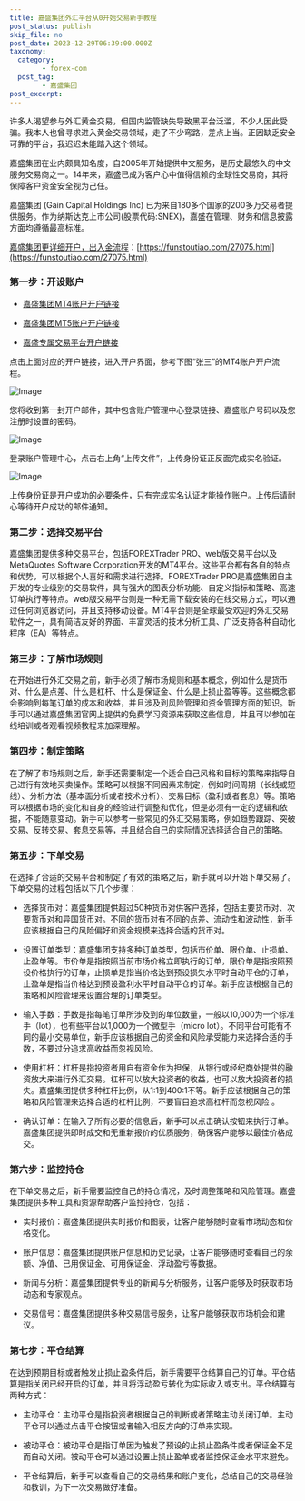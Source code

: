 ```yaml
---
title: 嘉盛集团外汇平台从0开始交易新手教程
post_status: publish
skip_file: no
post_date: 2023-12-29T06:39:00.000Z
taxonomy:
  category:
        - forex-com
  post_tag:
        - 嘉盛集团
post_excerpt: 
---
```

许多人渴望参与外汇黄金交易，但国内监管缺失导致黑平台泛滥，不少人因此受骗。我本人也曾寻求进入黄金交易领域，走了不少弯路，差点上当。正因缺乏安全可靠的平台，我迟迟未能踏入这个领域。

嘉盛集团在业内颇具知名度，自2005年开始提供中文服务，是历史最悠久的中文服务交易商之一。14年来，嘉盛已成为客户心中值得信赖的全球性交易商，其将保障客户资金安全视为己任。

嘉盛集团 (Gain Capital Holdings Inc) 已为来自180多个国家的200多万交易者提供服务。作为纳斯达克上市公司(股票代码:SNEX)，嘉盛在管理、财务和信息披露方面均遵循最高标准。

[嘉盛集团更详细开户，出入金流程](https://funstoutiao.com/27075.html)：[https://funstoutiao.com/27075.html](https://funstoutiao.com/27075.html)

### 第一步：开设账户

* [嘉盛集团MT4账户开户链接](https://s.ssgg.net/jsmt4)

* [嘉盛集团MT5账户开户链接](https://s.ssgg.net/jsmt5)

* [嘉盛专属交易平台开户链接](https://s.ssgg.net/js)

点击上面对应的开户链接，进入开户界面，参考下图“张三”的MT4账户开户流程。

![Image](https://prod-files-secure.s3.us-west-2.amazonaws.com/39ed1227-6d7d-4570-be36-9ccd4a2c4241/7a167aea-686b-400d-af59-4e18eb607a40/640.png?X-Amz-Algorithm=AWS4-HMAC-SHA256&X-Amz-Content-Sha256=UNSIGNED-PAYLOAD&X-Amz-Credential=ASIAZI2LB4662RIWLGPP%2F20250910%2Fus-west-2%2Fs3%2Faws4_request&X-Amz-Date=20250910T221313Z&X-Amz-Expires=3600&X-Amz-Security-Token=IQoJb3JpZ2luX2VjEI7%2F%2F%2F%2F%2F%2F%2F%2F%2F%2FwEaCXVzLXdlc3QtMiJIMEYCIQCywANBEcaJmmD1olp3gVjIlzC64NyosNen8wXCEYizbAIhAK6%2BCYg2OdVPwcHgEghUrt%2BdU6ZWwoyR3AHWDygRXpFSKogECPf%2F%2F%2F%2F%2F%2F%2F%2F%2F%2FwEQABoMNjM3NDIzMTgzODA1IgxmAuXdfVs6ZRx0UDIq3AOdsO9jw5T9s7yFk%2Bh%2FP6VPZivUFFo6sC2dcs6h9X%2FD4h86oRddNipeJ4ZzuutDApCF4GP1lhTQA1uLz2eQPVaSmL4HPA%2FqqgymYZSNP9DYJsP8H8FMTWvGiTvsF1Gp%2BSUDuLGbJQQI4KYRHFNXfA2w1JKdA%2F6TuE8Zm1E%2BYQEanov6fxSNWM9r2%2BK6RL6OR2antcl1NGzzxPD3o%2FulgmxYG0oAZgJRRX8bHnsDWJiCd7r%2F7bH0gCfPD8Ii8sJdLe5Oa7YZDdIGPM5d8zhkINDCW%2BDjASzRK9OvOrdrphRVLgYMdhCoNaSsSEvTFrCPpmEFENlH7IdCQuI0vRIZ57DTyle9RV0sm%2B5BramIGXZUQw3oByQ29nDmT49ogCUWTEUtuF6ZGIukiPOUfyLxB7KaCsecIMMRX5ZAoh4OIBTo4ipGQedXGRAKQbItuM7LT0D0hnDv0kN6O14vXF%2BBxZGU%2BZ8CPsQzRPE27wnlT0Ur5yp9iRMY23jrlaO4eRFHGGK6911BdI3S5Zg3yjufRoWHjzMB840Isl2xFLEFtvQZerFVMprm%2FPJC5tcCXGLJEzJ%2F8qJB8gd0uAKUOVeq6WRw2Yb4RL6dNplDDcim%2FMg9Z52fcdDDfQuGoyRiWjCS3YfGBjqkAdFUigeHPBx6u1WxO2vXJ0wU8kcdIDcnrn8R4UGBxqUYEBmEKVQob1GpMTgtlcsBPR5LgeIrMmQk3Ld7vXP4jqtNLGoVIeAbUEIGnjiHXMA0iC0ND%2Ff6J9qjDePrAMYwIyg54XqdZBBiWf5Mtd9BG2ZfGB%2BbRFdLoW558j3HUBcGD1FHgSQRmNfEB8Le6EMgu9RSRnOBvYF9boVeU8ekj76lURzz&X-Amz-Signature=ca72368acdba1fab9e1a87e82e455bcea1ba4ac7a32813df60591ec79c627cdd&X-Amz-SignedHeaders=host&x-amz-checksum-mode=ENABLED&x-id=GetObject)

您将收到第一封开户邮件，其中包含账户管理中心登录链接、嘉盛账户号码以及您注册时设置的密码。

![Image](https://prod-files-secure.s3.us-west-2.amazonaws.com/39ed1227-6d7d-4570-be36-9ccd4a2c4241/eaa1c6b3-2877-4284-a0e1-530e222c27fb/image.png?X-Amz-Algorithm=AWS4-HMAC-SHA256&X-Amz-Content-Sha256=UNSIGNED-PAYLOAD&X-Amz-Credential=ASIAZI2LB4662RIWLGPP%2F20250910%2Fus-west-2%2Fs3%2Faws4_request&X-Amz-Date=20250910T221313Z&X-Amz-Expires=3600&X-Amz-Security-Token=IQoJb3JpZ2luX2VjEI7%2F%2F%2F%2F%2F%2F%2F%2F%2F%2FwEaCXVzLXdlc3QtMiJIMEYCIQCywANBEcaJmmD1olp3gVjIlzC64NyosNen8wXCEYizbAIhAK6%2BCYg2OdVPwcHgEghUrt%2BdU6ZWwoyR3AHWDygRXpFSKogECPf%2F%2F%2F%2F%2F%2F%2F%2F%2F%2FwEQABoMNjM3NDIzMTgzODA1IgxmAuXdfVs6ZRx0UDIq3AOdsO9jw5T9s7yFk%2Bh%2FP6VPZivUFFo6sC2dcs6h9X%2FD4h86oRddNipeJ4ZzuutDApCF4GP1lhTQA1uLz2eQPVaSmL4HPA%2FqqgymYZSNP9DYJsP8H8FMTWvGiTvsF1Gp%2BSUDuLGbJQQI4KYRHFNXfA2w1JKdA%2F6TuE8Zm1E%2BYQEanov6fxSNWM9r2%2BK6RL6OR2antcl1NGzzxPD3o%2FulgmxYG0oAZgJRRX8bHnsDWJiCd7r%2F7bH0gCfPD8Ii8sJdLe5Oa7YZDdIGPM5d8zhkINDCW%2BDjASzRK9OvOrdrphRVLgYMdhCoNaSsSEvTFrCPpmEFENlH7IdCQuI0vRIZ57DTyle9RV0sm%2B5BramIGXZUQw3oByQ29nDmT49ogCUWTEUtuF6ZGIukiPOUfyLxB7KaCsecIMMRX5ZAoh4OIBTo4ipGQedXGRAKQbItuM7LT0D0hnDv0kN6O14vXF%2BBxZGU%2BZ8CPsQzRPE27wnlT0Ur5yp9iRMY23jrlaO4eRFHGGK6911BdI3S5Zg3yjufRoWHjzMB840Isl2xFLEFtvQZerFVMprm%2FPJC5tcCXGLJEzJ%2F8qJB8gd0uAKUOVeq6WRw2Yb4RL6dNplDDcim%2FMg9Z52fcdDDfQuGoyRiWjCS3YfGBjqkAdFUigeHPBx6u1WxO2vXJ0wU8kcdIDcnrn8R4UGBxqUYEBmEKVQob1GpMTgtlcsBPR5LgeIrMmQk3Ld7vXP4jqtNLGoVIeAbUEIGnjiHXMA0iC0ND%2Ff6J9qjDePrAMYwIyg54XqdZBBiWf5Mtd9BG2ZfGB%2BbRFdLoW558j3HUBcGD1FHgSQRmNfEB8Le6EMgu9RSRnOBvYF9boVeU8ekj76lURzz&X-Amz-Signature=79ac6dfca8f96682be0ad4722afbca8426c25ccff5d45bf4981c2696e199d1bd&X-Amz-SignedHeaders=host&x-amz-checksum-mode=ENABLED&x-id=GetObject)

登录账户管理中心，点击右上角“上传文件”，上传身份证正反面完成实名验证。

![Image](https://prod-files-secure.s3.us-west-2.amazonaws.com/39ed1227-6d7d-4570-be36-9ccd4a2c4241/54090639-09fc-46b4-a135-e0289f707147/image.png?X-Amz-Algorithm=AWS4-HMAC-SHA256&X-Amz-Content-Sha256=UNSIGNED-PAYLOAD&X-Amz-Credential=ASIAZI2LB4662RIWLGPP%2F20250910%2Fus-west-2%2Fs3%2Faws4_request&X-Amz-Date=20250910T221313Z&X-Amz-Expires=3600&X-Amz-Security-Token=IQoJb3JpZ2luX2VjEI7%2F%2F%2F%2F%2F%2F%2F%2F%2F%2FwEaCXVzLXdlc3QtMiJIMEYCIQCywANBEcaJmmD1olp3gVjIlzC64NyosNen8wXCEYizbAIhAK6%2BCYg2OdVPwcHgEghUrt%2BdU6ZWwoyR3AHWDygRXpFSKogECPf%2F%2F%2F%2F%2F%2F%2F%2F%2F%2FwEQABoMNjM3NDIzMTgzODA1IgxmAuXdfVs6ZRx0UDIq3AOdsO9jw5T9s7yFk%2Bh%2FP6VPZivUFFo6sC2dcs6h9X%2FD4h86oRddNipeJ4ZzuutDApCF4GP1lhTQA1uLz2eQPVaSmL4HPA%2FqqgymYZSNP9DYJsP8H8FMTWvGiTvsF1Gp%2BSUDuLGbJQQI4KYRHFNXfA2w1JKdA%2F6TuE8Zm1E%2BYQEanov6fxSNWM9r2%2BK6RL6OR2antcl1NGzzxPD3o%2FulgmxYG0oAZgJRRX8bHnsDWJiCd7r%2F7bH0gCfPD8Ii8sJdLe5Oa7YZDdIGPM5d8zhkINDCW%2BDjASzRK9OvOrdrphRVLgYMdhCoNaSsSEvTFrCPpmEFENlH7IdCQuI0vRIZ57DTyle9RV0sm%2B5BramIGXZUQw3oByQ29nDmT49ogCUWTEUtuF6ZGIukiPOUfyLxB7KaCsecIMMRX5ZAoh4OIBTo4ipGQedXGRAKQbItuM7LT0D0hnDv0kN6O14vXF%2BBxZGU%2BZ8CPsQzRPE27wnlT0Ur5yp9iRMY23jrlaO4eRFHGGK6911BdI3S5Zg3yjufRoWHjzMB840Isl2xFLEFtvQZerFVMprm%2FPJC5tcCXGLJEzJ%2F8qJB8gd0uAKUOVeq6WRw2Yb4RL6dNplDDcim%2FMg9Z52fcdDDfQuGoyRiWjCS3YfGBjqkAdFUigeHPBx6u1WxO2vXJ0wU8kcdIDcnrn8R4UGBxqUYEBmEKVQob1GpMTgtlcsBPR5LgeIrMmQk3Ld7vXP4jqtNLGoVIeAbUEIGnjiHXMA0iC0ND%2Ff6J9qjDePrAMYwIyg54XqdZBBiWf5Mtd9BG2ZfGB%2BbRFdLoW558j3HUBcGD1FHgSQRmNfEB8Le6EMgu9RSRnOBvYF9boVeU8ekj76lURzz&X-Amz-Signature=f5a107aa3340b1c239fd6723594e2a8986ec27784b75cd405397c54fadbd40ce&X-Amz-SignedHeaders=host&x-amz-checksum-mode=ENABLED&x-id=GetObject)

上传身份证是开户成功的必要条件，只有完成实名认证才能操作账户。上传后请耐心等待开户成功的邮件通知。

### 第二步：选择交易平台

嘉盛集团提供多种交易平台，包括FOREXTrader PRO、web版交易平台以及MetaQuotes Software Corporation开发的MT4平台。这些平台都有各自的特点和优势，可以根据个人喜好和需求进行选择。FOREXTrader PRO是嘉盛集团自主开发的专业级别的交易软件，具有强大的图表分析功能、自定义指标和策略、高速订单执行等特点。web版交易平台则是一种无需下载安装的在线交易方式，可以通过任何浏览器访问，并且支持移动设备。MT4平台则是全球最受欢迎的外汇交易软件之一，具有简洁友好的界面、丰富灵活的技术分析工具、广泛支持各种自动化程序（EA）等特点。

### 第三步：了解市场规则

在开始进行外汇交易之前，新手必须了解市场规则和基本概念，例如什么是货币对、什么是点差、什么是杠杆、什么是保证金、什么是止损止盈等等。这些概念都会影响到每笔订单的成本和收益，并且涉及到风险管理和资金管理方面的知识。新手可以通过嘉盛集团官网上提供的免费学习资源来获取这些信息，并且可以参加在线培训或者观看视频教程来加深理解。

### 第四步：制定策略

在了解了市场规则之后，新手还需要制定一个适合自己风格和目标的策略来指导自己进行有效地买卖操作。策略可以根据不同因素来制定，例如时间周期（长线或短线）、分析方法（基本面分析或者技术分析）、交易目标（盈利或者套息）等。策略可以根据市场的变化和自身的经验进行调整和优化，但是必须有一定的逻辑和依据，不能随意变动。新手可以参考一些常见的外汇交易策略，例如趋势跟踪、突破交易、反转交易、套息交易等，并且结合自己的实际情况选择适合自己的策略。

### 第五步：下单交易

在选择了合适的交易平台和制定了有效的策略之后，新手就可以开始下单交易了。下单交易的过程包括以下几个步骤：

* 选择货币对：嘉盛集团提供超过50种货币对供客户选择，包括主要货币对、次要货币对和异国货币对。不同的货币对有不同的点差、流动性和波动性，新手应该根据自己的风险偏好和资金规模来选择合适的货币对。

* 设置订单类型：嘉盛集团支持多种订单类型，包括市价单、限价单、止损单、止盈单等。市价单是指按照当前市场价格立即执行的订单，限价单是指按照预设价格执行的订单，止损单是指当价格达到预设损失水平时自动平仓的订单，止盈单是指当价格达到预设盈利水平时自动平仓的订单。新手应该根据自己的策略和风险管理来设置合理的订单类型。

* 输入手数：手数是指每笔订单所涉及到的单位数量，一般以10,000为一个标准手（lot），也有些平台以1,000为一个微型手（micro lot）。不同平台可能有不同的最小交易单位，新手应该根据自己的资金和风险承受能力来选择合适的手数，不要过分追求高收益而忽视风险。

* 使用杠杆：杠杆是指投资者用自有资金作为担保，从银行或经纪商处提供的融资放大来进行外汇交易。杠杆可以放大投资者的收益，也可以放大投资者的损失。嘉盛集团提供多种杠杆比例，从1:1到400:1不等。新手应该根据自己的策略和风险管理来选择合适的杠杆比例，不要盲目追求高杠杆而忽视风险 。

* 确认订单：在输入了所有必要的信息后，新手可以点击确认按钮来执行订单。嘉盛集团提供即时成交和无重新报价的优质服务，确保客户能够以最佳价格成交。

### 第六步：监控持仓

在下单交易之后，新手需要监控自己的持仓情况，及时调整策略和风险管理。嘉盛集团提供多种工具和资源帮助客户监控持仓，包括：

* 实时报价：嘉盛集团提供实时报价和图表，让客户能够随时查看市场动态和价格变化。

* 账户信息：嘉盛集团提供账户信息和历史记录，让客户能够随时查看自己的余额、净值、已用保证金、可用保证金、浮动盈亏等数据。

* 新闻与分析：嘉盛集团提供专业的新闻与分析服务，让客户能够及时获取市场动态和专家观点。

* 交易信号：嘉盛集团提供多种交易信号服务，让客户能够获取市场机会和建议。

### 第七步：平仓结算

在达到预期目标或者触发止损止盈条件后，新手需要平仓结算自己的订单。平仓结算是指关闭已经开启的订单，并且将浮动盈亏转化为实际收入或支出。平仓结算有两种方式：

* 主动平仓：主动平仓是指投资者根据自己的判断或者策略主动关闭订单。主动平仓可以通过点击平仓按钮或者输入相反方向的订单来实现。

* 被动平仓：被动平仓是指订单因为触发了预设的止损止盈条件或者保证金不足而自动关闭。被动平仓可以通过设置止损止盈单或者监控保证金水平来避免。

* 平仓结算后，新手可以查看自己的交易结果和账户变化，总结自己的交易经验和教训，为下一次交易做好准备。